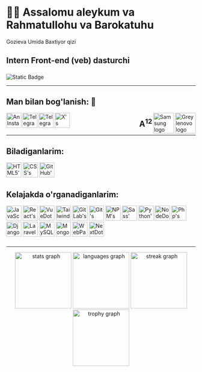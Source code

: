 <h1 align="left">👋🏻 Assalomu aleykum va Rahmatullohu va Barokatuhu</h1>
<p align="left">Gozieva Umida Baxtiyor qizi</p>
<h2 align="left">Intern Front-end (veb) dasturchi</h2>

###

![Static Badge](https://img.shields.io/badge/Visual_Studio_Code-One_love-007ACC)

<hr>

###

## Man bilan bog'lanish: 🤝
 
<img align="left" height="40" width="40" src="https://cdn.simpleicons.org/instagram" alt="An Instagram logo"/>
<img align="left" height="40" width="40" src="https://cdn.simpleicons.org/telegram" alt="Telegram's logo" />
<img align="left" height="40" width="40" src="https://cdn.simpleicons.org/facebook" alt="Telegram's logo" />
<img align="left" height="40" width="40" src="https://cdn.simpleicons.org/x" alt="X's logo" />
<img align="right" height="55" width="55" src="https://cdn.simpleicons.org/lenovo/gray" alt="Grey lenovo logo" />
<img align="right" height="55" width="55" src="https://cdn.simpleicons.org/samsung" alt="Samsung logo" />
<h2 align="right">A<sup>12</sup></h2>

<hr>

###

## Biladiganlarim:

<div align="left">
 
<img height="40" width="40" src="https://cdn.simpleicons.org/html5" alt="HTML5's logo" />
<img height="40" width="40" src="https://cdn.simpleicons.org/css3" alt="CSS's logo" />
<img height="40" width="40" src="https://cdn.simpleicons.org/github" alt="GitHub's logo" />

</div>

###

## Kelajakda o'rganadiganlarim:

<div align="left">
 
<img height="40" width="40" src="https://cdn.simpleicons.org/javascript" alt="JavaScript's logo"/>
<img height="40" width="40" src="https://cdn.simpleicons.org/react" alt="React's logo" />
<img height="40" width="40" src="https://cdn.simpleicons.org/vuedotjs" alt="VueDot JS' logo" />
<img height="40" width="40" src="https://cdn.simpleicons.org/tailwindcss" alt="Tailwind CSS's logo" />
<img height="40" width="40" src="https://cdn.simpleicons.org/gitlab" alt="GitLab's logo" />
<img height="40" width="40" src="https://cdn.simpleicons.org/git" alt="Git's logo" />
<img height="40" width="40" src="https://cdn.simpleicons.org/npm" alt="NPM's logo" />
<img height="40" width="40" src="https://cdn.simpleicons.org/sass" alt="Sass' logo" />
<img height="40" width="40" src="https://cdn4.iconfinder.com/data/icons/logos-and-brands/512/267_Python_logo-512.png" alt="Python's logo"/>
<img height="40" width="40" src="https://cdn.simpleicons.org/nodedotjs" alt="NodeDotJS' logo" />
<img height="40" width="40" src="https://cdn.simpleicons.org/php" alt="Php's logo" /> 
<img height="40" width="40" src="https://cdn.simpleicons.org/django" alt="Django's logo" /> 
<img height="40" width="40" src="https://cdn.simpleicons.org/laravel" alt="Laravel's logo" />
<img height="40" width="40" src="https://cdn.simpleicons.org/mysql" alt="MySQL's logo" />
<img height="40" width="40" src="https://cdn.simpleicons.org/mongodb" alt="MongoDB's logo" /> 
<img height="40" width="40" src="https://cdn.simpleicons.org/webpack" alt="WebPack's logo" />
<img height="40" width="40" src="https://cdn.simpleicons.org/nextdotjs" alt="NextDotJS' logo" /> 

</div>


###
<hr>
<div align="center">
  <img src="https://github-readme-stats.vercel.app/api?username=umida-dasturchi&hide_title=false&hide_rank=false&show_icons=true&include_all_commits=true&count_private=true&disable_animations=false&theme=blue-green&locale=en&hide_border=false&order=1" height="150" alt="stats graph"  />
  <img src="https://github-readme-stats.vercel.app/api/top-langs?username=umida-dasturchi&locale=en&hide_title=true&layout=compact&card_width=320&langs_count=5&theme=blue-green&hide_border=false&order=2" height="150" alt="languages graph"  />
  <img src="https://streak-stats.demolab.com?user=umida-dasturchi&locale=en&mode=daily&theme=blue-green&hide_border=false&border_radius=15&order=3" height="150" alt="streak graph"  />
  <img src="https://github-profile-trophy.vercel.app?username=umida-dasturchi&theme=matrix&column=-1&row=1&margin-w=8&margin-h=8&no-bg=true&no-frame=false&order=4" height="150" alt="trophy graph"  />
</div>

<!---
Umida-dasturchi/Umida-dasturchi is a ✨ special ✨ repository because its `README.md` (this file) appears on your GitHub profile.
You can click the Preview link to take a look at your changes.
--->
